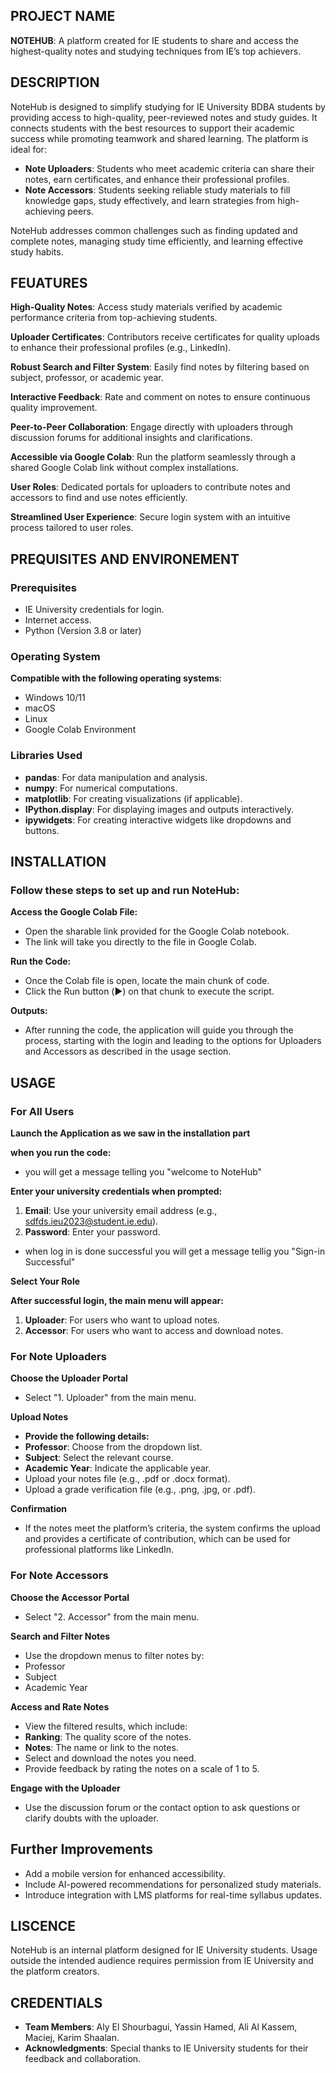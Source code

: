## PROJECT NAME
**NOTEHUB**:
A platform created for IE students to share and access the highest-quality notes and studying techniques from IE’s top achievers.
## DESCRIPTION
NoteHub is designed to simplify studying for IE University BDBA students by providing access to high-quality, peer-reviewed notes and study guides. It connects students with the best resources to support their academic success while promoting teamwork and shared learning. The platform is ideal for:

- **Note Uploaders**: Students who meet academic criteria can share their notes, earn certificates, and enhance their professional profiles.
- **Note Accessors**: Students seeking reliable study materials to fill knowledge gaps, study effectively, and learn strategies from high-achieving peers.

NoteHub addresses common challenges such as finding updated and complete notes, managing study time efficiently, and learning effective study habits.

## FEUATURES

**High-Quality Notes**: Access study materials verified by academic performance criteria from top-achieving students.

**Uploader Certificates**: Contributors receive certificates for quality uploads to enhance their professional profiles (e.g., LinkedIn).

**Robust Search and Filter System**: Easily find notes by filtering based on subject, professor, or academic year.

**Interactive Feedback**: Rate and comment on notes to ensure continuous quality improvement.

**Peer-to-Peer Collaboration**: Engage directly with uploaders through discussion forums for additional insights and clarifications.

**Accessible via Google Colab**: Run the platform seamlessly through a shared Google Colab link without complex installations.

**User Roles**: Dedicated portals for uploaders to contribute notes and accessors to find and use notes efficiently.

**Streamlined User Experience**: Secure login system with an intuitive process tailored to user roles.

## PREQUISITES AND ENVIRONEMENT
### Prerequisites
- IE University credentials for login.
- Internet access.
- Python (Version 3.8 or later)

### Operating System
**Compatible with the following operating systems**:
- Windows 10/11
- macOS
- Linux
- Google Colab Environment

### Libraries Used
- **pandas**: For data manipulation and analysis.
- **numpy**: For numerical computations.
- **matplotlib**: For creating visualizations (if applicable).
- **IPython.display**: For displaying images and outputs interactively.
- **ipywidgets**: For creating interactive widgets like dropdowns and buttons.



## INSTALLATION
### Follow these steps to set up and run NoteHub:

**Access the Google Colab File:**
- Open the sharable link provided for the Google Colab notebook.
- The link will take you directly to the file in Google Colab.

**Run the Code:**
- Once the Colab file is open, locate the main chunk of code.
- Click the Run button (▶️) on that chunk to execute the script.

**Outputs:**
- After running the code, the application will guide you through the process, starting with the login and leading to the options for Uploaders and Accessors as described in the usage section.

  
## USAGE
### For All Users
**Launch the Application as we saw in the installation part**

**when you run the code:**
- you will get a message telling you "welcome to NoteHub"

**Enter your university credentials when prompted:**
1. **Email**: Use your university email address (e.g., sdfds.ieu2023@student.ie.edu).
2. **Password**: Enter your password.
- when log in is done successful you will get a message tellig you "Sign-in Successful"

**Select Your Role**

**After successful login, the main menu will appear:**
1. **Uploader**: For users who want to upload notes.
2. **Accessor**: For users who want to access and download notes.

### For Note Uploaders

**Choose the Uploader Portal**
- Select "1. Uploader" from the main menu.

**Upload Notes**
- **Provide the following details:**
- **Professor**: Choose from the dropdown list.
- **Subject**: Select the relevant course.
- **Academic Year**: Indicate the applicable year.
- Upload your notes file (e.g., .pdf or .docx format).
- Upload a grade verification file (e.g., .png, .jpg, or .pdf).

**Confirmation**
- If the notes meet the platform’s criteria, the system confirms the upload and provides a certificate of contribution, which can be used for professional platforms like LinkedIn.
 
### For Note Accessors

**Choose the Accessor Portal**
- Select "2. Accessor" from the main menu.

**Search and Filter Notes**
- Use the dropdown menus to filter notes by:
- Professor
- Subject
- Academic Year

**Access and Rate Notes**
- View the filtered results, which include:
- **Ranking**: The quality score of the notes.
- **Notes**: The name or link to the notes.
- Select and download the notes you need.
- Provide feedback by rating the notes on a scale of 1 to 5.

**Engage with the Uploader**
- Use the discussion forum or the contact option to ask questions or clarify doubts with the uploader.



## Further Improvements
- Add a mobile version for enhanced accessibility.
- Include AI-powered recommendations for personalized study materials.
- Introduce integration with LMS platforms for real-time syllabus updates.


## LISCENCE
NoteHub is an internal platform designed for IE University students. Usage outside the intended audience requires permission from IE University and the platform creators.

## CREDENTIALS
- **Team Members**: Aly El Shourbagui, Yassin Hamed, Ali Al Kassem, Maciej, Karim Shaalan.
- **Acknowledgments**: Special thanks to IE University students for their feedback and collaboration.




